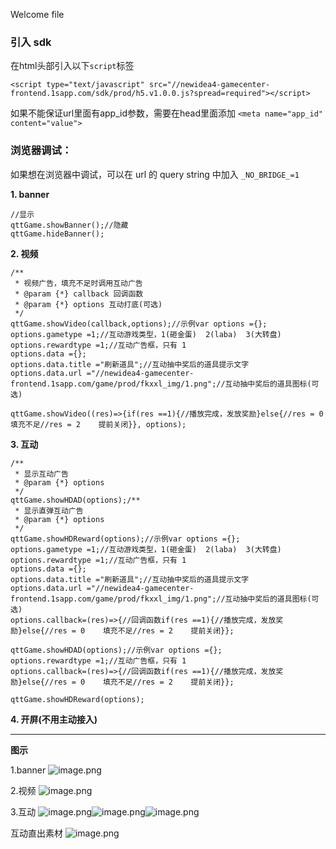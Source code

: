 Welcome file

### 引入 sdk

在html头部引入以下`script`标签

```
<script type="text/javascript" src="//newidea4-gamecenter-frontend.1sapp.com/sdk/prod/h5.v1.0.0.js?spread=required"></script>
```

如果不能保证url里面有app_id参数，需要在head里面添加
`<meta name="app_id" content="value">`

### 浏览器调试：

如果想在浏览器中调试，可以在 url 的 query string 中加入 `_NO_BRIDGE_=1`

**1. banner**

    //显示
    qttGame.showBanner();//隐藏
    qttGame.hideBanner();

**2. 视频**

    /**
     * 视频广告，填充不足时调用互动广告
     * @param {*} callback 回调函数
     * @param {*} options 互动打底(可选)
     */
    qttGame.showVideo(callback,options);//示例var options ={};
    options.gametype =1;//互动游戏类型，1(砸金蛋)  2(laba)  3(大转盘)
    options.rewardtype =1;//互动广告框，只有 1
    options.data ={};
    options.data.title ="刷新道具";//互动抽中奖后的道具提示文字
    options.data.url ="//newidea4-gamecenter-frontend.1sapp.com/game/prod/fkxxl_img/1.png";//互动抽中奖后的道具图标(可选)

    qttGame.showVideo((res)=>{if(res ==1){//播放完成，发放奖励}else{//res = 0    填充不足//res = 2    提前关闭}}, options);

**3. 互动**

    /**
     * 显示互动广告
     * @param {*} options
     */
    qttGame.showHDAD(options);/**
     * 显示直弹互动广告
     * @param {*} options
     */
    qttGame.showHDReward(options);//示例var options ={};
    options.gametype =1;//互动游戏类型，1(砸金蛋)  2(laba)  3(大转盘)
    options.rewardtype =1;//互动广告框，只有 1
    options.data ={};
    options.data.title ="刷新道具";//互动抽中奖后的道具提示文字
    options.data.url ="//newidea4-gamecenter-frontend.1sapp.com/game/prod/fkxxl_img/1.png";//互动抽中奖后的道具图标(可选)
    options.callback=(res)=>{//回调函数if(res ==1){//播放完成，发放奖励}else{//res = 0    填充不足//res = 2    提前关闭}};

    qttGame.showHDAD(options);//示例var options ={};
    options.rewardtype =1;//互动广告框，只有 1
    options.callback=(res)=>{//回调函数if(res ==1){//播放完成，发放奖励}else{//res = 0    填充不足//res = 2    提前关闭}};

    qttGame.showHDReward(options);

**4. 开屏(不用主动接入)**

---

**图示**

1.banner
![image.png](https://easydoc-1255322048.image.myqcloud.com//cover/14jnpsx7tr9c00000.png/2/w/1080/h/1080)

2.视频
![image.png](https://easydoc-1255322048.image.myqcloud.com//cover/zved1s1e4s000000.png/2/w/1080/h/1080)

3.互动
![image.png](https://easydoc-1255322048.image.myqcloud.com//cover/aaf8hlk2db400000.png/2/w/1080/h/1080)![image.png](https://easydoc-1255322048.image.myqcloud.com//cover/bxnpcnn2c6800000.png/2/w/1080/h/1080)![image.png](https://easydoc-1255322048.image.myqcloud.com//cover/zltb70o3u9s00000.png/2/w/1080/h/1080)

互动直出素材
![image.png](https://easydoc-1255322048.image.myqcloud.com//cover/imjwg4ynqh400000.png/2/w/1080/h/1080)
